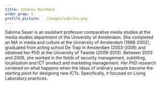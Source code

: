 ```yaml
---
title: Johanna Barnbeck
order_prop: 5
profile_picture:  ./images/sabrina.png
---
```

Sabrina Sauer is an assistant professor comparative media studies at the media studies department of the University of Amsterdam. She completed an MA in media and culture at the University of Amsterdam (1998-2002), graduated from acting school De Trap in Amsterdam (2003-2006) and obtained her PhD at the University of Twente (2009-2013). Between 2003 and 2009, she worked in the fields of security management, subtitling, localization and ICT product and marketing management. Her PhD research centered on what happens when the ideas of ordinary people become the starting point for designing new ICTs. Specifically, it focused on Living Laboratory practices. 

